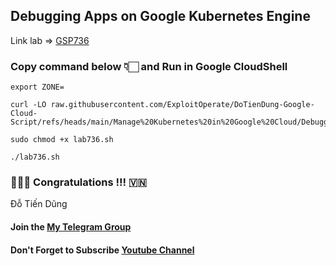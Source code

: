 ## Debugging Apps on Google Kubernetes Engine
Link lab => [GSP736](https://www.cloudskillsboost.google/course_templates/783/labs/408509)

### Copy command below 👇🏻 and Run in Google CloudShell
```
export ZONE=
```
```
curl -LO raw.githubusercontent.com/ExploitOperate/DoTienDung-Google-Cloud-Script/refs/heads/main/Manage%20Kubernetes%20in%20Google%20Cloud/Debugging%20Apps%20on%20Google%20Kubernetes%20Engine/lab736.sh

sudo chmod +x lab736.sh

./lab736.sh
```

### 💪🇻🇳 Congratulations !!! 🇻🇳

Đỗ Tiến Dũng
#### Join the [My Telegram Group](https://t.me/CCNP300_410) 
#### Don't Forget to Subscribe [Youtube Channel](https://www.youtube.com/c/ExploitOperate?sub_confirmation=1)

